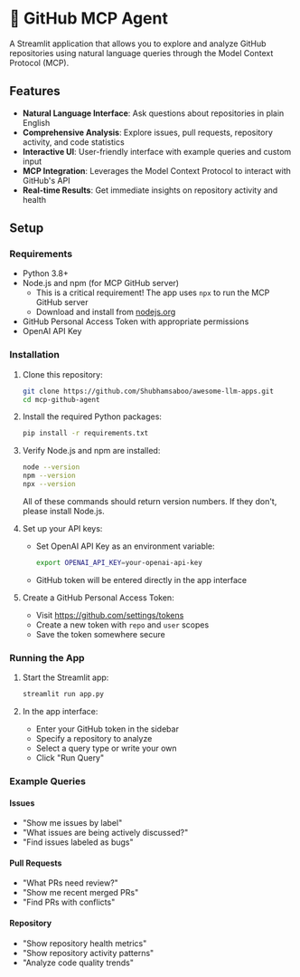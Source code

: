 # 🐙 GitHub MCP Agent

A Streamlit application that allows you to explore and analyze GitHub repositories using natural language queries through the Model Context Protocol (MCP).

## Features

- **Natural Language Interface**: Ask questions about repositories in plain English
- **Comprehensive Analysis**: Explore issues, pull requests, repository activity, and code statistics
- **Interactive UI**: User-friendly interface with example queries and custom input
- **MCP Integration**: Leverages the Model Context Protocol to interact with GitHub's API
- **Real-time Results**: Get immediate insights on repository activity and health

## Setup

### Requirements

- Python 3.8+
- Node.js and npm (for MCP GitHub server)
  - This is a critical requirement! The app uses `npx` to run the MCP GitHub server
  - Download and install from [nodejs.org](https://nodejs.org/)
- GitHub Personal Access Token with appropriate permissions
- OpenAI API Key

### Installation

1. Clone this repository:
   ```bash
   git clone https://github.com/Shubhamsaboo/awesome-llm-apps.git
   cd mcp-github-agent
   ```

2. Install the required Python packages:
   ```bash
   pip install -r requirements.txt
   ```

3. Verify Node.js and npm are installed:
   ```bash
   node --version
   npm --version
   npx --version
   ```
   All of these commands should return version numbers. If they don't, please install Node.js.

4. Set up your API keys:
   - Set OpenAI API Key as an environment variable:
     ```bash
     export OPENAI_API_KEY=your-openai-api-key
     ```
   - GitHub token will be entered directly in the app interface

5. Create a GitHub Personal Access Token:
   - Visit https://github.com/settings/tokens
   - Create a new token with `repo` and `user` scopes
   - Save the token somewhere secure

### Running the App

1. Start the Streamlit app:
   ```bash
   streamlit run app.py
   ```

2. In the app interface:
   - Enter your GitHub token in the sidebar
   - Specify a repository to analyze
   - Select a query type or write your own
   - Click "Run Query"

### Example Queries

#### Issues
- "Show me issues by label"
- "What issues are being actively discussed?"
- "Find issues labeled as bugs"

#### Pull Requests
- "What PRs need review?"
- "Show me recent merged PRs"
- "Find PRs with conflicts"

#### Repository
- "Show repository health metrics"
- "Show repository activity patterns"
- "Analyze code quality trends"
